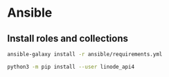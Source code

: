 # Ansible

## Install roles and collections

```bash
ansible-galaxy install -r ansible/requirements.yml
```

```bash
python3 -m pip install --user linode_api4
```
